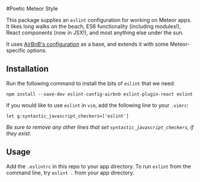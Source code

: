 #Poetic Meteor Style

This package supplies an `eslint` configuration for working on Meteor apps.
It likes long walks on the beach, ES6 functionality (including modules!), 
React components (now in JSX!), and most anything else under the sun.

It uses [AirBnB's configuration](https://github.com/airbnb/javascript) as a
 base, and extends it with some Meteor-specific options.

## Installation
Run the following command to install the bits of `eslint` that we need:

`npm install --save-dev eslint-config-airbnb eslint-plugin-react eslint`

If you would like to use `eslint` in `vim`, add the following line to your
`.vimrc`:

`let g:syntastic_javascript_checkers=['eslint']`

*Be sure to remove any other lines that set `syntastic_javascript_checkers`,
 if they exist.*

## Usage
Add the `.eslintrc` in this repo to your app directory. To run `eslint` from
the command line, try `eslint .` from your app directory.
